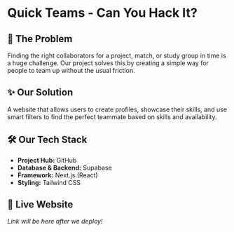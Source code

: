 # Quick Teams - Can You Hack It?

## 🚀 The Problem
Finding the right collaborators for a project, match, or study group in time is a huge challenge. Our project solves this by creating a simple way for people to team up without the usual friction.

## ✨ Our Solution
A website that allows users to create profiles, showcase their skills, and use smart filters to find the perfect teammate based on skills and availability.

## 🛠️ Our Tech Stack
* **Project Hub:** GitHub
* **Database & Backend:** Supabase
* **Framework:** Next.js (React)
* **Styling:** Tailwind CSS

## 🔗 Live Website
*Link will be here after we deploy!*
